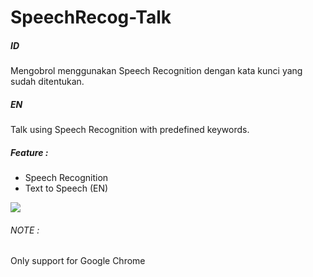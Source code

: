 # SpeechRecog-Talk

##### ID
Mengobrol menggunakan Speech Recognition dengan kata kunci yang sudah ditentukan.

##### EN
Talk using Speech Recognition with predefined keywords.

##### Feature :
- Speech Recognition
- Text to Speech (EN)

<kbd>
  <img src="https://i.imgur.com/YfcMlPY.png" />
</kbd>

###### NOTE :
Only support for Google Chrome
